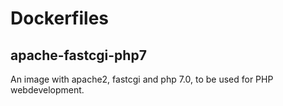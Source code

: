 # Dockerfiles

## apache-fastcgi-php7
An image with apache2, fastcgi and php 7.0, to be used for PHP webdevelopment.
